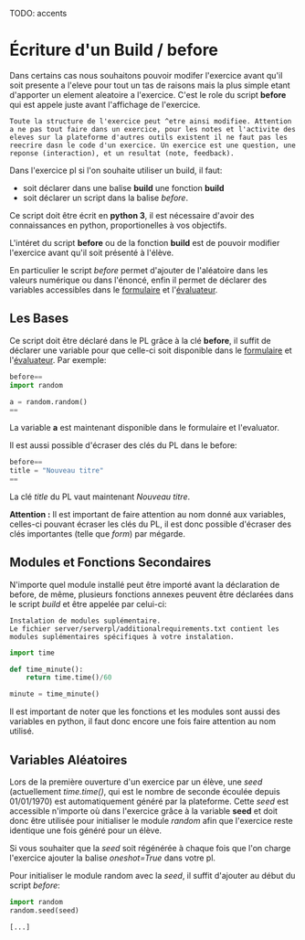 TODO: accents

# Écriture d'un Build / before


Dans certains cas nous souhaitons pouvoir modifer l'exercice avant qu'il soit presente a l'eleve pour tout un tas de raisons mais la plus simple etant d'apporter un element aleatoire a l'exercice. C'est le role du script **before** qui est appele juste avant l'affichage de l'exercice.

	Toute la structure de l'exercice peut ^etre ainsi modifiee. Attention a ne pas tout faire dans un exercice, pour les notes et l'activite des eleves sur la plateforme d'autres outils existent il ne faut pas les reecrire dasn le code d'un exercice. Un exercice est une question, une reponse (interaction), et un resultat (note, feedback).



Dans l'exercice pl si l'on souhaite utiliser un build, il faut:
- soit déclarer dans une balise **build**  une fonction **build** 
- soit déclarer un script dans la balise *before*.

Ce script doit être écrit en **python 3**, il est nécessaire d'avoir des connaissances en python, proportionelles à vos objectifs.

L'intéret du script **before** ou de la fonction **build** est de pouvoir modifier l'exercice avant qu'il soit présenté à l'élève.

En particulier le script *before* permet d'ajouter de l'aléatoire dans les valeurs numérique ou dans l'énoncé, enfin il permet de déclarer des variables accessibles dans le [formulaire](./formulaire/) et l'[évaluateur](./evaluator/).

## Les Bases

Ce script doit être déclaré dans le PL grâce à la clé **before**, il suffit de déclarer une variable pour que celle-ci soit disponible dans le [formulaire](./formulaire/) et l'[évaluateur](./evaluator/).
Par exemple:
```python
before==
import random

a = random.random()
==
```

La variable **a** est maintenant disponible dans le formulaire et l'evaluator.

Il est aussi possible d'écraser des clés du PL dans le before:
```python
before==
title = "Nouveau titre"
==
```

La clé *title* du PL vaut maintenant *Nouveau titre*.

<i class="fas fa-exclamation-triangle"></i> **Attention :** Il est important de faire attention au nom donné aux variables, celles-ci pouvant écraser les clés du PL, il est donc possible d'écraser des clés importantes (telle que *form*) par mégarde.


## Modules et Fonctions Secondaires
N'importe quel module installé peut être importé avant la déclaration de before, de même, plusieurs fonctions annexes peuvent être déclarées dans le script *build* et être appelée par celui-ci:

	Instalation de modules suplémentaire.
	Le fichier server/serverpl/additionalrequirements.txt contient les modules suplémentaires spécifiques à votre instalation. 

```python
import time

def time_minute():
    return time.time()/60

minute = time_minute()
```

Il est important de noter que les fonctions et les modules sont aussi des variables en python, il faut donc encore une fois faire attention au nom utilisé.

## Variables Aléatoires
Lors de la première ouverture d'un exercice par un élève, une *seed* (actuellement *time.time()*, qui est le nombre de seconde écoulée depuis 01/01/1970) est automatiquement généré par la plateforme. Cette *seed* est accessible n'importe où dans l'exercice grâce à la variable **seed** et doit donc être utilisée pour initialiser le module *random* afin que l'exercice reste identique une fois généré pour un élève.

Si vous souhaiter que la *seed* soit régénérée à chaque fois que l'on charge l'exercice ajouter la balise *oneshot=True* dans votre pl. 

Pour initialiser le module random avec la *seed*, il suffit d'ajouter au début du script *before*:
```python
import random
random.seed(seed)

[...]
```
 

